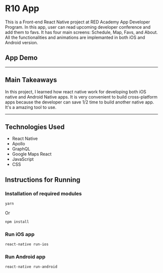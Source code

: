 # R10 App

This is a Front-end React Native project at RED Academy App Developer Program. In this app, user can read upcoming developer conference and add them to favs. It has four main screens: Schedule, Map, Favs, and About. All the functionalities and animations are implemanted in both iOS and Android version.

## App Demo

<!-- ![Site Demo](/public/images/site-demo.gif) -->


---

## Main Takeaways

In this project, I learned how react native work for developing both iOS native and Android Native apps.
It is very convenient to build cross-platform apps because the developer can save 1/2 time to build another native app. It's a amazing tool to use. 

---

## Technologies Used

- React Native
- Apollo
- GraphQL
- Google Maps React
- JavaScript
- CSS

## Instructions for Running

### Installation of required modules
```bash
yarn
```
Or

```bash
npm install
```

### Run iOS app

```bash
react-native run-ios
```


### Run Android app

```bash
react-native run-android
```